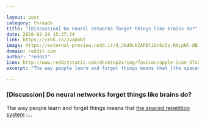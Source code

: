 ```yaml
---

layout: post
category: threads
title: "[Discussion] Do neural networks forget things like brains do?"
date: 2020-02-29 15:37:34
link: https://vrhk.co/2vqUobT
image: https://external-preview.redd.it/d_JNd9ckZAPBliOc6cIa-RNLpNl-dBJtECacKfPpXZA.png?width=1000&height=523.560209424&auto=webp&crop=1000:523.560209424,smart&s=176957e598c00cb3dfa3516faf5fdb11a9b107e1
domain: reddit.com
author: "reddit"
icon: http://www.redditstatic.com/desktop2x/img/favicon/apple-icon-57x57.png
excerpt: "The way people learn and forget things means that [the spaced repetition system](<https://i.imgur.com/hZzNAVu.png>) :..."

---
```


### [Discussion] Do neural networks forget things like brains do?

The way people learn and forget things means that [the spaced repetition system](<https://i.imgur.com/hZzNAVu.png>) :...